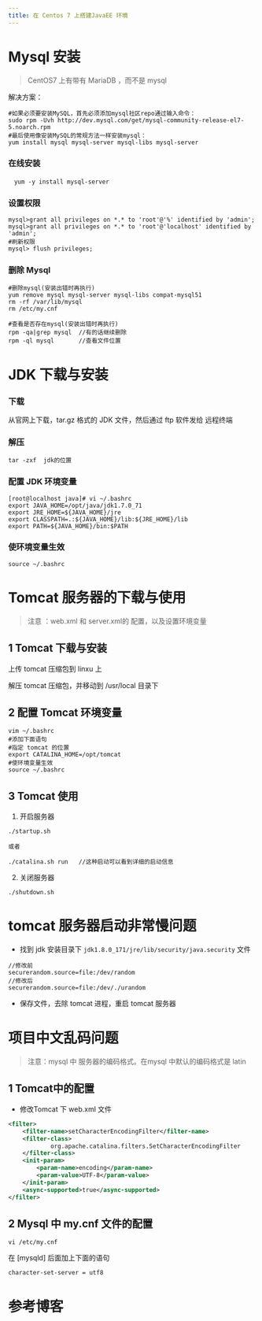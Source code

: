 ```yaml
---
title: 在 Centos 7 上搭建JavaEE 环境
---
```


# Mysql 安装

> CentOS7 上有带有 MariaDB ，而不是 mysql

解决方案：

```shell
#如果必须要安装MySQL，首先必须添加mysql社区repo通过输入命令：
sudo rpm -Uvh http://dev.mysql.com/get/mysql-community-release-el7-5.noarch.rpm
#最后使用像安装MySQL的常规方法一样安装mysql：
yum install mysql mysql-server mysql-libs mysql-server
```

### 在线安装

```shell
　yum -y install mysql-server
```

### 设置权限

```shell
mysql>grant all privileges on *.* to 'root'@'%' identified by 'admin';
mysql>grant all privileges on *.* to 'root'@'localhost' identified by 'admin';  
#刷新权限
mysql> flush privileges;  
```

### 删除 Mysql 

```shell
#删除mysql(安装出错时再执行)
yum remove mysql mysql-server mysql-libs compat-mysql51  
rm -rf /var/lib/mysql  
rm /etc/my.cnf

#查看是否存在mysql(安装出错时再执行)
rpm -qa|grep mysql  //有的话继续删除  
rpm -ql mysql       //查看文件位置
```

# JDK 下载与安装

### 下载

从官网上下载，tar.gz 格式的 JDK 文件，然后通过 ftp 软件发给 远程终端

### 解压

```shell
tar -zxf  jdk的位置
```

### 配置 JDK 环境变量

```shell
[root@localhost java]# vi ~/.bashrc
export JAVA_HOME=/opt/java/jdk1.7.0_71
export JRE_HOME=${JAVA_HOME}/jre
export CLASSPATH=.:${JAVA_HOME}/lib:${JRE_HOME}/lib
export PATH=${JAVA_HOME}/bin:$PATH
```

### 使环境变量生效

```shell
source ~/.bashrc
```

# Tomcat 服务器的下载与使用 

> 注意 ：web.xml 和 server.xml的 配置，以及设置环境变量

## 1 Tomcat 下载与安装

上传 tomcat 压缩包到 linxu 上

解压 tomcat 压缩包，并移动到  /usr/local 目录下

## 2 配置 Tomcat 环境变量

```shell
vim ~/.bashrc
#添加下面语句 
#指定 tomcat 的位置
export CATALINA_HOME=/opt/tomcat
#使环境变量生效
source ~/.bashrc
```

## 3 Tomcat 使用

1. 开启服务器

```shell
./startup.sh

或者

./catalina.sh run   //这种启动可以看到详细的启动信息
```

2. 关闭服务器

```shell
./shutdown.sh
```

# tomcat 服务器启动非常慢问题

- 找到 jdk 安装目录下   `jdk1.8.0_171/jre/lib/security/java.security` 文件

```shell
//修改前
securerandom.source=file:/dev/random
//修改后
securerandom.source=file:/dev/./urandom
```

- 保存文件，去除 tomcat 进程，重启 tomcat 服务器



# 项目中文乱码问题

> 注意：mysql 中 服务器的编码格式。在mysql 中默认的编码格式是 latin

## 1 Tomcat中的配置

- 修改Tomcat 下  web.xml 文件

```xml
<filter>
    <filter-name>setCharacterEncodingFilter</filter-name>
    <filter-class>
        	org.apache.catalina.filters.SetCharacterEncodingFilter
    </filter-class>
    <init-param>
        <param-name>encoding</param-name>
        <param-value>UTF-8</param-value>
    </init-param>
    <async-supported>true</async-supported>
</filter>
```

## 2 Mysql 中 my.cnf 文件的配置

```shell
vi /etc/my.cnf   
```

在 [mysqld] 后面加上下面的语句

```shell
character-set-server = utf8
```

# 参考博客

[Linux 下搭建 JavaEE 环境]: https://www.cnblogs.com/qlqwjy/p/7465279.html#undefined

